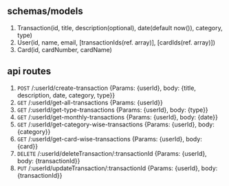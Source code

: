 ## schemas/models

1.  Transaction(id, title, description(optional), date(default now()), category, type)
2.  User(id, name, email, [transactionIds(ref. array)], [cardIds(ref. array)])
3.  Card(id, cardNumber, cardName)

## api routes

1.  `POST` /:userId/create-transaction {Params: {userId}, body: {title, description, date, category, type}}
2.  `GET` /:userId/get-all-transactions {Params: {userId}}
3.  `GET` /:userId/get-type-transactions {Params: {userId}, body: {type}}
4.  `GET` /:userId/get-monthly-transactions {Params: {userId}, body: {date}}
5.  `GET` /:userId/get-category-wise-transactions {Params: {userId}, body: {category}}
6.  `GET` /:userId/get-card-wise-transactions {Params: {userId}, body: {card}}
7.  `DELETE` /:userId/deleteTransaction/:transactionId {Params: {userId}, body: {transactionId}}
8.  `PUT` /:userId/updateTransaction/:transactionId {Params: {userId}, body: {transactionId}}
